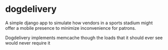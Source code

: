 dogdelivery
===========

A simple django app to simulate how vendors in a sports stadium might offer a mobile presence to minimize inconvenience for patrons.

Dogdelivery implements memcache though the loads that it should ever see would never require it